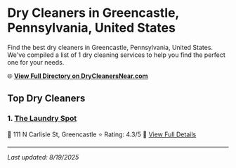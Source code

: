 # Dry Cleaners in Greencastle, Pennsylvania, United States

Find the best dry cleaners in Greencastle, Pennsylvania, United States. We've compiled a list of 1 dry cleaning services to help you find the perfect one for your needs.

🌐 **[View Full Directory on DryCleanersNear.com](https://drycleanersnear.com/city/US/Pennsylvania/Greencastle)**

## Top Dry Cleaners

### 1. [The Laundry Spot](https://drycleanersnear.com/dryCleaner/6879aaabbf3f71911faac116/the-laundry-spot)
📍 111 N Carlisle St, Greencastle
⭐ Rating: 4.3/5
🔗 [View Full Details](https://drycleanersnear.com/dryCleaner/6879aaabbf3f71911faac116/the-laundry-spot)


---

*Last updated: 8/19/2025*
